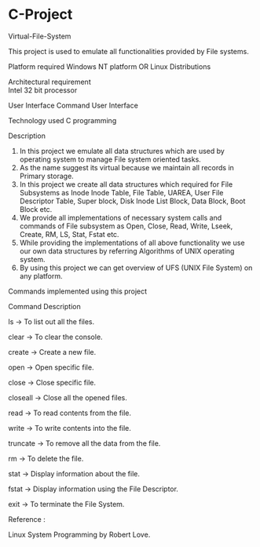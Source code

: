 # C-Project

Virtual-File-System

This project is used to emulate all functionalities provided by File systems.

Platform required
Windows NT platform OR Linux Distributions

Architectural requirement      
Intel 32 bit processor

User Interface
Command User Interface

Technology used
C programming

Description

1. In this project we emulate all data structures which are used by operating system to manage File system oriented tasks.
2. As the name suggest its virtual because we maintain all records in Primary storage.
3. In this project we create all data structures which required for File Subsystems as Inode Inode Table, File Table, UAREA, User File Descriptor Table, Super block, Disk Inode List Block, Data Block, Boot Block etc.
4. We provide all implementations of necessary system calls and commands of File subsystem as Open, Close, Read, Write, Lseek, Create, RM, LS, Stat, Fstat etc.
5. While providing the implementations of all above functionality we use our own data structures by referring Algorithms of UNIX operating system.
6. By using this project we can get overview of UFS (UNIX File System) on any platform.


Commands implemented using this project


Command	Description

ls	       ->     To list out all the files.

clear	     ->     To clear the console.

create	   ->     Create a new file.

open       ->	    Open specific file.

close	     ->     Close specific file.

closeall   ->     Close all the opened files.

read	     ->     To read contents from the file.

write      ->    	To write contents into the file.

truncate   ->     To remove all the data from the file.

rm	       ->     To delete the file.

stat	     ->      Display information about the file.

fstat	     ->    Display information using the File Descriptor.

exit	     ->    To terminate the File System.



Reference :


Linux System Programming by Robert Love.

